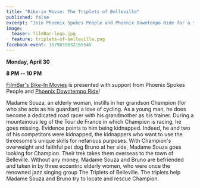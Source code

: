 ```yaml
---
title: "Bike-in Movie: The Triplets of Belleville"
published: false
excerpt: "Join Phoenix Spokes People and Phoenix Downtempo Ride for a screening of The Triplets of Belleville"
image:
  teaser: filmBar-logo.jpg
  feature: triplets-of-belleville.png
facebook-event: 1579039832165545
---
```


**Monday, April 30**

**8 PM -- 10 PM**

[FilmBar's Bike-In Movies](https://thefilmbarphx.com/movie/the-triplets-of-belleville-bike-in-movies) is presented with support from Phoenix Spokes People and [Phoenix Downtempo Ride](http://downtempo.bike)!

Madame Souza, an elderly woman, instills in her grandson Champion (for who she acts as his guardian) a love of cycling. As a young man, he does become a dedicated road racer with his grandmother as his trainer. During a mountainous leg of the Tour de France in which Champion is racing, he goes missing. Evidence points to him being kidnapped. Indeed, he and two of his competitors were kidnapped, the kidnappers who want to use the threesome's unique skills for nefarious purposes. With Champion's overweight and faithful pet dog Bruno at her side, Madame Souza goes looking for Champion. Their trek takes them overseas to the town of Belleville. Without any money, Madame Souza and Bruno are befriended and taken in by three eccentric elderly women, who were once the renowned jazz singing group The Triplets of Belleville. The triplets help Madame Souza and Bruno try to locate and rescue Champion.
